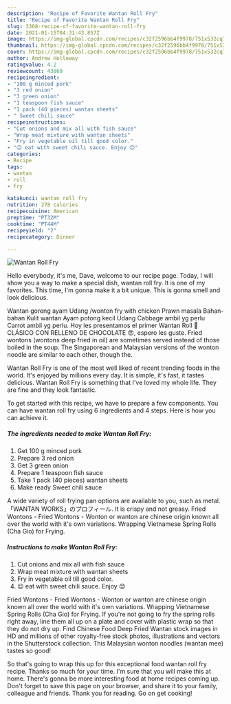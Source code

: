 ```yaml
---
description: "Recipe of Favorite Wantan Roll Fry"
title: "Recipe of Favorite Wantan Roll Fry"
slug: 3308-recipe-of-favorite-wantan-roll-fry
date: 2021-01-15T04:31:43.857Z
image: https://img-global.cpcdn.com/recipes/c32f2596bb4f9978/751x532cq70/wantan-roll-fry-recipe-main-photo.jpg
thumbnail: https://img-global.cpcdn.com/recipes/c32f2596bb4f9978/751x532cq70/wantan-roll-fry-recipe-main-photo.jpg
cover: https://img-global.cpcdn.com/recipes/c32f2596bb4f9978/751x532cq70/wantan-roll-fry-recipe-main-photo.jpg
author: Andrew Holloway
ratingvalue: 4.2
reviewcount: 43860
recipeingredient:
- "100 g minced pork"
- "3 red onion"
- "3 green onion"
- "1 teaspoon fish sauce"
- "1 pack (40 pieces) wantan sheets"
- " Sweet chili sauce"
recipeinstructions:
- "Cut onions and mix all with fish sauce"
- "Wrap meat mixture with wantan sheets"
- "Fry in vegetable oil till good color."
- "😉 eat with sweet chili sauce. Enjoy 😊"
categories:
- Recipe
tags:
- wantan
- roll
- fry

katakunci: wantan roll fry 
nutrition: 278 calories
recipecuisine: American
preptime: "PT32M"
cooktime: "PT44M"
recipeyield: "2"
recipecategory: Dinner

---
```



![Wantan Roll Fry](https://img-global.cpcdn.com/recipes/c32f2596bb4f9978/751x532cq70/wantan-roll-fry-recipe-main-photo.jpg)

Hello everybody, it's me, Dave, welcome to our recipe page. Today, I will show you a way to make a special dish, wantan roll fry. It is one of my favorites. This time, I'm gonna make it a bit unique. This is gonna smell and look delicious.

Wantan goreng ayam Udang /wonton fry with chicken Prawn masala Bahan-bahan Kulit wantan Ayam potong kecil Udang Cabbage ambil yg perlu Carrot ambil yg perlu. Hoy les presentamos el primer Wantan Roll 🥳 CLÁSICO CON RELLENO DE CHOCOLATE 😍, espero les guste. Fried wontons (wontons deep fried in oil) are sometimes served instead of those boiled in the soup. The Singaporean and Malaysian versions of the wonton noodle are similar to each other, though the.

Wantan Roll Fry is one of the most well liked of recent trending foods in the world. It's enjoyed by millions every day. It is simple, it's fast, it tastes delicious. Wantan Roll Fry is something that I've loved my whole life. They are fine and they look fantastic.


To get started with this recipe, we have to prepare a few components. You can have wantan roll fry using 6 ingredients and 4 steps. Here is how you can achieve it.

<!--inarticleads1-->

##### The ingredients needed to make Wantan Roll Fry:

1. Get 100 g minced pork
1. Prepare 3 red onion
1. Get 3 green onion
1. Prepare 1 teaspoon fish sauce
1. Take 1 pack (40 pieces) wantan sheets
1. Make ready  Sweet chili sauce


A wide variety of roll frying pan options are available to you, such as metal. 「WANTAN WORKS」のプロフィール. It is crispy and not greasy. Fried Wontons - Fried Wontons - Wonton or wanton are chinese origin known all over the world with it&#39;s own variations. Wrapping Vietnamese Spring Rolls (Cha Gio) for Frying. 

<!--inarticleads2-->

##### Instructions to make Wantan Roll Fry:

1. Cut onions and mix all with fish sauce
1. Wrap meat mixture with wantan sheets
1. Fry in vegetable oil till good color.
1. 😉 eat with sweet chili sauce. Enjoy 😊


Fried Wontons - Fried Wontons - Wonton or wanton are chinese origin known all over the world with it&#39;s own variations. Wrapping Vietnamese Spring Rolls (Cha Gio) for Frying. If you&#39;re not going to fry the spring rolls right away, line them all up on a plate and cover with plastic wrap so that they do not dry up. Find Chinese Food Deep Fried Wantan stock images in HD and millions of other royalty-free stock photos, illustrations and vectors in the Shutterstock collection. This Malaysian wonton noodles (wantan mee) tastes so good! 

So that's going to wrap this up for this exceptional food wantan roll fry recipe. Thanks so much for your time. I'm sure that you will make this at home. There's gonna be more interesting food at home recipes coming up. Don't forget to save this page on your browser, and share it to your family, colleague and friends. Thank you for reading. Go on get cooking!
